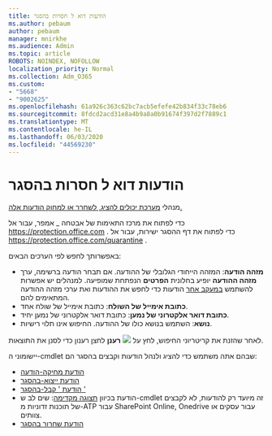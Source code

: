 ```yaml
---
title: הודעות דוא ל חסרות בהסגר
ms.author: pebaum
author: pebaum
manager: mnirkhe
ms.audience: Admin
ms.topic: article
ROBOTS: NOINDEX, NOFOLLOW
localization_priority: Normal
ms.collection: Adm_O365
ms.custom:
- "5668"
- "9002625"
ms.openlocfilehash: 61a926c363c62bc7acb5efefe42b834f33c78eb6
ms.sourcegitcommit: 8fdcd2acd31e8a4b9a8a0b91674f397d2f7889c1
ms.translationtype: MT
ms.contentlocale: he-IL
ms.lasthandoff: 06/03/2020
ms.locfileid: "44569230"
---
```

# <a name="missing-emails-in-quarantine"></a>הודעות דוא ל חסרות בהסגר

מנהלי [מערכת יכולים להציג, לשחרר או למחוק הודעות אלה.](https://docs.microsoft.com/microsoft-365/security/office-365-security/manage-quarantined-messages-and-files?view=o365-worldwide)

כדי לפתוח את מרכז התאימות של אבטחה _ אמפר, עבור אל https://protection.office.com . כדי לפתוח את דף ההסגר ישירות, עבור אל https://protection.office.com/quarantine .  

באפשרותך לחפש לפי הערכים הבאים:  

- **מזהה הודעה**: המזהה הייחודי הגלובלי של ההודעה. אם תבחר הודעה ברשימה, ערך **מזהה ההודעה** יופיע בחלונית **הפרטים** הנפתחת שמופיעה. למנהלים יש אפשרות להשתמש [במעקב אחר](https://docs.microsoft.com/microsoft-365/security/office-365-security/message-trace-scc?view=o365-worldwide) הודעות כדי לחפש את ההודעות ואת ערכי מזהה ההודעה המתאימים להם.
- **כתובת אימייל של השולח**: כתובת אימייל של שולח אחד.
- **כתובת דואר אלקטרוני של נמען**: כתובת דואר אלקטרוני של נמען יחיד.
- **נושא**: השתמש בנושא כולו של ההודעה. החיפוש אינו תלוי רישיות.

לאחר שהזנת את קריטריוני החיפוש, לחץ על ![ ](https://docs.microsoft.com/microsoft-365/media/scc-quarantine-refresh.png?view=o365-worldwide) **רענן** לחצן רענון כדי לסנן את התוצאות.  

יישומוני ה-cmdlet שבהם אתה משתמש כדי להציג ולנהל הודעות וקבצים בהסגר הם:
- [הודעת מחיקה-הודעה](https://docs.microsoft.com/powershell/module/exchange/delete-quarantinemessage)
- [הודעת ייצוא-בהסגר](https://docs.microsoft.com/powershell/module/exchange/export-quarantinemessage)
- [הודעת ' קבל-בהסגר '](https://docs.microsoft.com/powershell/module/exchange/get-quarantinemessage)
- הודעת בכיוון [תצוגה מקדימה](https://docs.microsoft.com/powershell/module/exchange/preview-quarantinemessage): שים לב ש-cmdlet זה מיועד רק להודעות, לא לקבצים של תוכנות זדוניות מ-ATP עבור SharePoint Online, Onedrive עבור עסקים או צוותים.
- [הודעת שחרור בהסגר](https://docs.microsoft.com/powershell/module/exchange/release-quarantinemessage)